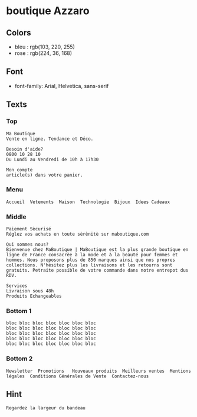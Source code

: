 # boutique Azzaro

## Colors

-   bleu : rgb(103, 220, 255)
-   rose : rgb(224, 36, 168)

## Font

-   font-family: Arial, Helvetica, sans-serif

## Texts

### Top

    Ma Boutique
    Vente en ligne. Tendance et Déco.

    Besoin d'aide?
    0800 10 28 10
    Du Lundi au Vendredi de 10h à 17h30

    Mon compte
    article(s) dans votre panier.

### Menu

    Accueil  Vetements  Maison  Technologie  Bijoux  Idees Cadeaux

### Middle

    Paiement Sècurisé
    Réglez vos achats en toute sèrènitè sur maboutique.com

    Qui sommes nous?
    Bienvenue chez MaBoutique | MaBoutique est la plus grande boutique en ligne de France consacrèe à la mode et à la beauté pour femmes et hommes. Nous proposons plus de 850 marques ainsi que nos propres collections. N'hésitez plus les livraisons et les retourns sont gratuits. Petraite possible de votre commande dans notre entrepot dus RDV.

    Services
    Livraison sous 48h
    Produits Echangeables

### Bottom 1

    bloc bloc bloc bloc bloc bloc bloc
    bloc bloc bloc bloc bloc bloc bloc
    bloc bloc bloc bloc bloc bloc bloc
    bloc bloc bloc bloc bloc bloc bloc
    bloc bloc bloc bloc bloc bloc bloc

### Bottom 2

    Newsletter  Promotions   Nouveaux produits  Meilleurs ventes  Mentions légales  Conditions Générales de Vente  Contactez-nous

## Hint

    Regardez la largeur du bandeau
